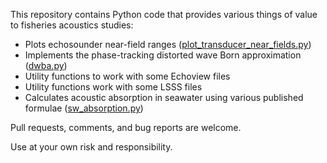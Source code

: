 This repository contains Python code that provides various things of value to fisheries acoustics studies:

- Plots echosounder near-field ranges ([plot_transducer_near_fields.py](src/acoustics/plot_transducer_near_fields.py))
- Implements the phase-tracking distorted wave Born approximation ([dwba.py](src/dwba/dwba.py))
- Utility functions to work with some Echoview files
- Utility functions work with some LSSS files
- Calculates acoustic absorption in seawater using various published formulae ([sw_absorption.py](src/seawater/sw_absorption.py))

Pull requests, comments, and bug reports are welcome.

Use at your own risk and responsibility.
